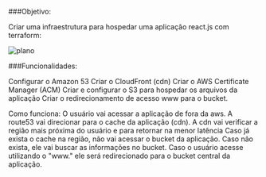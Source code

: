 ###Objetivo:

Criar uma infraestrutura para hospedar uma aplicação react.js com terraform:

![plano](https://user-images.githubusercontent.com/73920079/204109643-144b2dc4-11c9-482d-864d-746a6545e4e5.png)


###Funcionalidades:

Configurar o Amazon 53
Criar o CloudFront (cdn)
Criar o AWS Certificate Manager (ACM)
Criar e configurar o S3 para hospedar os arquivos da aplicação
Criar o redirecionamento de acesso www para o bucket.



Como funciona:
O usuário vai acessar a aplicação de fora da aws.
A route53 vai direcionar para o cache da aplicação (cdn).
A cdn vai verificar a região mais próxima do usuário e para retornar na menor latência
Caso já exista o cache na região, não vai acessar o bucket da aplicação.
Caso não exista, ele vai buscar as informações no bucket.
Caso o usuário acesse utilizando o "www." ele será redirecionado para o bucket central da aplicação.

